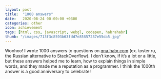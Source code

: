 ```yaml
---
layout: post
title:  "1000 answers"
date:   2020-08-24 00:00:00 +0300
categories: other
icon: achievement
tags: [html, css, javascript, webgl, codepen, habrahabr]
thumb: "/images/713f3c8593b63fdd7e85857237e55da5.jpg"
---
```


Woohoo! I wrote 1000 answers to questions on <a href='https://qna.habr.com/user/sfi0zy'>qna.habr.com</a> (ex. toster.ru, the Russian alternative to StackOverflow). I don’t know, if it’s a lot or a little, but these answers helped me to learn, how to explain things in simple words, and they made me a reputation as a programmer. I think the 1000th answer is a good anniversary to celebrate!

